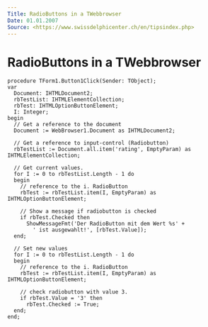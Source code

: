 ```yaml
---
Title: RadioButtons in a TWebbrowser
Date: 01.01.2007
Source: <https://www.swissdelphicenter.ch/en/tipsindex.php>
---
```



RadioButtons in a TWebbrowser
=============================

    procedure TForm1.Button1Click(Sender: TObject);
    var
      Document: IHTMLDocument2;
      rbTestList: IHTMLElementCollection;
      rbTest: IHTMLOptionButtonElement;
      I: Integer;
    begin
      // Get a reference to the document
      Document := WebBrowser1.Document as IHTMLDocument2;
     
      // Get a reference to input-control (Radiobutton)
      rbTestList := Document.all.item('rating', EmptyParam) as IHTMLElementCollection;
     
      // Get current values.
      for I := 0 to rbTestList.Length - 1 do
      begin
        // reference to the i. RadioButton
        rbTest := rbTestList.item(I, EmptyParam) as IHTMLOptionButtonElement;
     
        // Show a message if radiobutton is checked
        if rbTest.Checked then
          ShowMessageFmt('Der RadioButton mit dem Wert %s' +
            ' ist ausgewahlt!', [rbTest.Value]);
      end;
     
      // Set new values
      for I := 0 to rbTestList.Length - 1 do
      begin
        // reference to the i. RadioButton
        rbTest := rbTestList.item(I, EmptyParam) as IHTMLOptionButtonElement;
     
        // check radiobutton with value 3.
        if rbTest.Value = '3' then
          rbTest.Checked := True;
      end;
    end;

